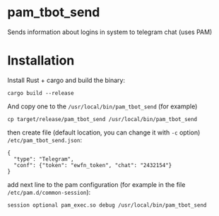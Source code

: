 # pam_tbot_send

Sends information about logins in system to telegram chat (uses PAM)

# Installation

Install Rust + cargo and build the binary:
```
cargo build --release
```

And copy one to the `/usr/local/bin/pam_tbot_send` (for example)
```
cp target/release/pam_tbot_send /usr/local/bin/pam_tbot_send
```

then create file (default location, you can change it with `-c` option) `/etc/pam_tbot_send.json`:
```
{
  "type": "Telegram",
  "conf": {"token": "ewfn_token", "chat": "2432154"}
}
```

add next line to the pam configuration (for example in the file `/etc/pam.d/common-session`):
```
session optional pam_exec.so debug /usr/local/bin/pam_tbot_send
```
